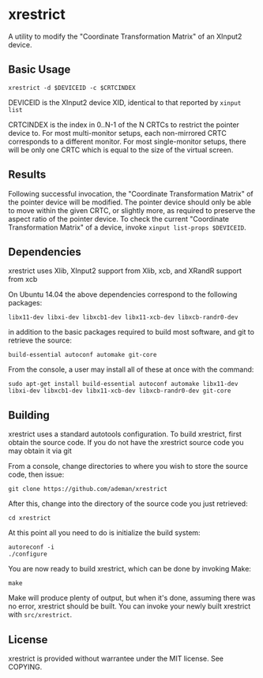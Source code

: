 # xrestrict

A utility to modify the "Coordinate Transformation Matrix" of an XInput2 device.

## Basic Usage

    xrestrict -d $DEVICEID -c $CRTCINDEX

DEVICEID is the XInput2 device XID, identical to that reported by `xinput list`

CRTCINDEX is the index in 0..N-1 of the N CRTCs to restrict the pointer device to.
For most multi-monitor setups, each non-mirrored CRTC corresponds to a different monitor.
For most single-monitor setups, there will be only one CRTC which is equal to the size of the virtual screen.

## Results

Following successful invocation, the "Coordinate Transformation Matrix" of the pointer device will be modified.
The pointer device should only be able to move within the given CRTC, or slightly more, as required to preserve the aspect ratio of the pointer device.
To check the current "Coordinate Transformation Matrix" of a device, invoke `xinput list-props $DEVICEID`.

## Dependencies

xrestrict uses Xlib, XInput2 support from Xlib, xcb, and XRandR support from xcb

On Ubuntu 14.04 the above dependencies correspond to the following packages:

    libx11-dev libxi-dev libxcb1-dev libx11-xcb-dev libxcb-randr0-dev

in addition to the basic packages required to build most software, and git to retrieve the source:

    build-essential autoconf automake git-core

From the console, a user may install all of these at once with the command:

    sudo apt-get install build-essential autoconf automake libx11-dev libxi-dev libxcb1-dev libx11-xcb-dev libxcb-randr0-dev git-core

## Building

xrestrict uses a standard autotools configuration.
To build xrestrict, first obtain the source code.
If you do not have the xrestrict source code you may obtain it via git

From a console, change directories to where you wish to store the source code, then issue:

    git clone https://github.com/ademan/xrestrict

After this, change into the directory of the source code you just retrieved:

    cd xrestrict

At this point all you need to do is initialize the build system:

    autoreconf -i
    ./configure

You are now ready to build xrestrict, which can be done by invoking Make:

    make

Make will produce plenty of output, but when it's done, assuming there was no error, xrestrict should be built.
You can invoke your newly built xrestrict with `src/xrestrict`.

## License

xrestrict is provided without warrantee under the MIT license. See COPYING.
